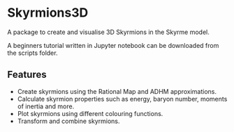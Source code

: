 # Skyrmions3D

A package to create and visualise 3D Skyrmions in the Skyrme model.

A beginners tutorial written in Jupyter notebook can be downloaded from the scripts folder.

## Features
- Create skyrmions using the Rational Map and ADHM approximations.
- Calculate skyrmion properties such as energy, baryon number, moments of inertia and more.
- Plot skyrmions using different colouring functions.
- Transform and combine skyrmions.
